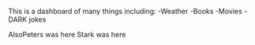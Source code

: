 This is a dashboard of many things including:
-Weather
-Books
-Movies
-DARK jokes

AlsoPeters was here
Stark was here
